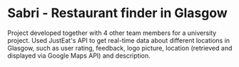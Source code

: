 # Sabri - Restaurant finder in Glasgow

Project developed together with 4 other team members for a university project. Used JustEat's API to get real-time data about different locations in Glasgow, such as user rating, feedback, logo picture, location (retrieved and displayed via Google Maps API) and description.
